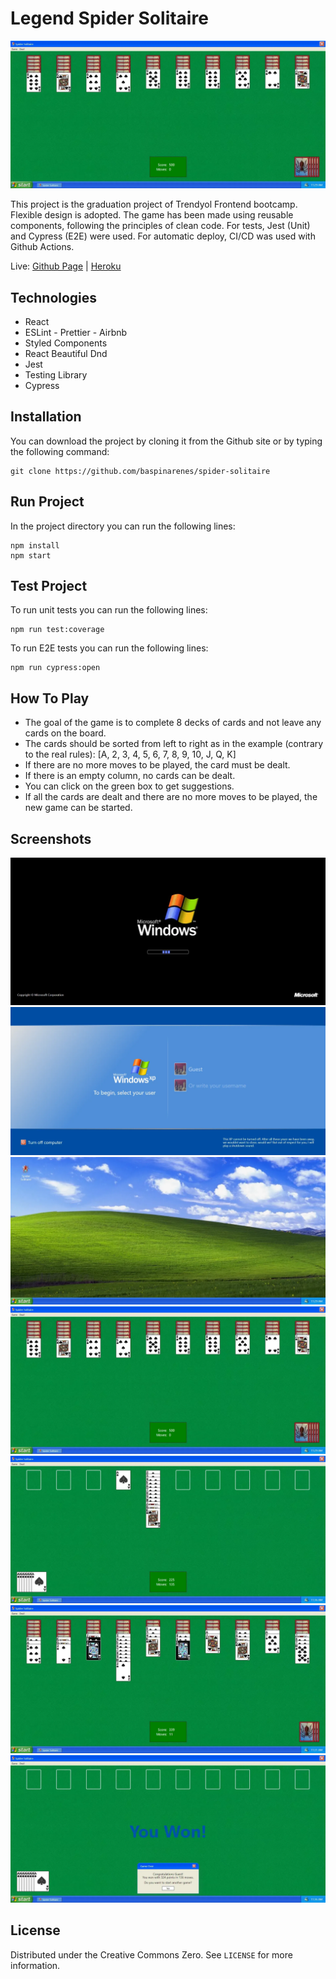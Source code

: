 # Legend Spider Solitaire

![](./readme/game-starting.webp)

This project is the graduation project of Trendyol Frontend bootcamp. Flexible design is adopted. The game has been made using reusable components, following the principles of clean code. For tests, Jest (Unit) and Cypress (E2E) were used. For automatic deploy, CI/CD was used with Github Actions.

Live: [Github Page](https://baspinarenes.github.io/spider-solitaire/) | [Heroku](https://legend-spider-solitaire.herokuapp.com/)

## Technologies

- React
- ESLint - Prettier - Airbnb
- Styled Components
- React Beautiful Dnd
- Jest
- Testing Library
- Cypress

## Installation

You can download the project by cloning it from the Github site or by typing the following command:

```console
git clone https://github.com/baspinarenes/spider-solitaire
```

## Run Project

In the project directory you can run the following lines:

```console
npm install
npm start
```

## Test Project

To run unit tests you can run the following lines:

```console
npm run test:coverage
```

To run E2E tests you can run the following lines:

```console
npm run cypress:open
```



## How To Play

- The goal of the game is to complete 8 decks of cards and not leave any cards on the board.
- The cards should be sorted from left to right as in the example (contrary to the real rules): [A, 2, 3, 4, 5, 6, 7, 8, 9, 10, J, Q, K]
- If there are no more moves to be played, the card must be dealt.
- If there is an empty column, no cards can be dealt.
- You can click on the green box to get suggestions.
- If all the cards are dealt and there are no more moves to be played, the new game can be started.

## Screenshots

![](./readme/intro.webp)
![](./readme/login.webp)
![](./readme/desktop.webp)
![](./readme/game-starting.webp)
![](./readme/completed-decks.webp)
![](./readme/hint.webp)
![](./readme/won.webp)

## License

Distributed under the Creative Commons Zero. See `LICENSE` for more information.
